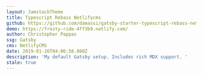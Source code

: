 ```yaml
---
layout: JamstackTheme
title: Typescript Rebass Netlifycms
github: https://github.com/damassi/gatsby-starter-typescript-rebass-netlifycms
demo: https://frosty-ride-4ff3b9.netlify.com/
author: Christopher Pappas
ssg: Gatsby
cms: NetlifyCMS
date: 2019-01-26T04:06:58.000Z
description: 'My default Gatsby setup. Includes rich MDX support. '
stale: true
---
```


